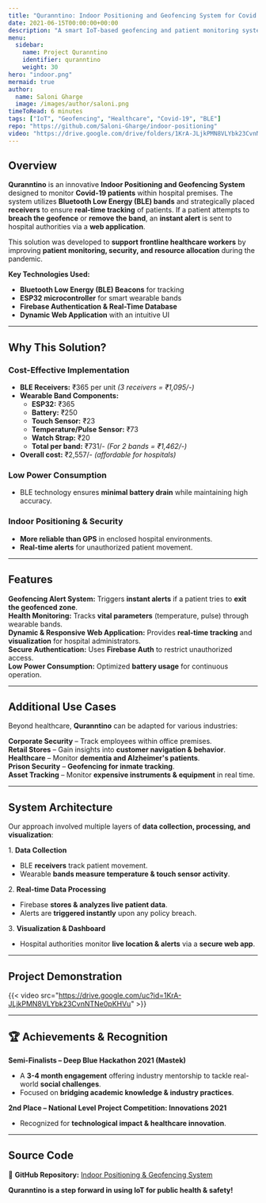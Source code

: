 ```yaml
---
title: "Quranntino: Indoor Positioning and Geofencing System for Covid Hospitals"
date: 2021-06-15T00:00:00+00:00
description: "A smart IoT-based geofencing and patient monitoring system designed to ensure safety and efficiency in Covid hospitals."
menu:
  sidebar:
    name: Project Quranntino
    identifier: quranntino
    weight: 30
hero: "indoor.png"
mermaid: true
author:
  name: Saloni Gharge
  image: /images/author/saloni.png
timeToRead: 6 minutes
tags: ["IoT", "Geofencing", "Healthcare", "Covid-19", "BLE"]
repo: "https://github.com/Saloni-Gharge/indoor-positioning"
video: "https://drive.google.com/drive/folders/1KrA-JLjkPMN8VLYbk23CvnNTNe0pKHVu"
---
```


## Overview  

**Quranntino** is an innovative **Indoor Positioning and Geofencing System** designed to monitor **Covid-19 patients** within hospital premises. The system utilizes **Bluetooth Low Energy (BLE) bands** and strategically placed **receivers** to ensure **real-time tracking** of patients. If a patient attempts to **breach the geofence** or **remove the band**, an **instant alert** is sent to hospital authorities via a **web application**.  

This solution was developed to **support frontline healthcare workers** by improving **patient monitoring, security, and resource allocation** during the pandemic.  

**Key Technologies Used:**  
- **Bluetooth Low Energy (BLE) Beacons** for tracking  
- **ESP32 microcontroller** for smart wearable bands  
- **Firebase Authentication & Real-Time Database**  
- **Dynamic Web Application** with an intuitive UI  

---

## Why This Solution?  

### Cost-Effective Implementation  
- **BLE Receivers:** ₹365 per unit *(3 receivers = ₹1,095/-)*  
- **Wearable Band Components:**  
  - **ESP32:** ₹365  
  - **Battery:** ₹250  
  - **Touch Sensor:** ₹23  
  - **Temperature/Pulse Sensor:** ₹73  
  - **Watch Strap:** ₹20  
  - **Total per band:** ₹731/- *(For 2 bands = ₹1,462/-)*  
- **Overall cost:** ₹2,557/- *(affordable for hospitals)*  

### Low Power Consumption  
- BLE technology ensures **minimal battery drain** while maintaining high accuracy.  

### Indoor Positioning & Security  
- **More reliable than GPS** in enclosed hospital environments.  
- **Real-time alerts** for unauthorized patient movement.  

---

## Features  

**Geofencing Alert System:** Triggers **instant alerts** if a patient tries to **exit the geofenced zone**.  
**Health Monitoring:** Tracks **vital parameters** (temperature, pulse) through wearable bands.  
**Dynamic & Responsive Web Application:** Provides **real-time tracking** and **visualization** for hospital administrators.  
**Secure Authentication:** Uses **Firebase Auth** to restrict unauthorized access.  
**Low Power Consumption:** Optimized **battery usage** for continuous operation.  

---

## Additional Use Cases  

Beyond healthcare, **Quranntino** can be adapted for various industries:  

**Corporate Security** – Track employees within office premises.  
**Retail Stores** – Gain insights into **customer navigation & behavior**.  
**Healthcare** – Monitor **dementia and Alzheimer's patients**.  
**Prison Security** – **Geofencing for inmate tracking**.  
**Asset Tracking** – Monitor **expensive instruments & equipment** in real time.  

---

## System Architecture  

Our approach involved multiple layers of **data collection, processing, and visualization**:

1️. **Data Collection**  
   - BLE **receivers** track patient movement.  
   - Wearable **bands measure temperature & touch sensor activity**.  

2️. **Real-time Data Processing**  
   - Firebase **stores & analyzes live patient data**.  
   - Alerts are **triggered instantly** upon any policy breach.  

3️. **Visualization & Dashboard**  
   - Hospital authorities monitor **live location & alerts** via a **secure web app**.  

---
## Project Demonstration  

{{< video src="https://drive.google.com/uc?id=1KrA-JLjkPMN8VLYbk23CvnNTNe0pKHVu" >}}

---
## 🏆 Achievements & Recognition  

**Semi-Finalists – Deep Blue Hackathon 2021 (Mastek)**  
   - A **3-4 month engagement** offering industry mentorship to tackle real-world **social challenges**.  
   - Focused on **bridging academic knowledge & industry practices**.  

**2nd Place – National Level Project Competition: Innovations 2021**  
   - Recognized for **technological impact & healthcare innovation**.  

---

## Source Code  

📌 **GitHub Repository:** [Indoor Positioning & Geofencing System](https://github.com/Saloni-Gharge/indoor-positioning)  

**Quranntino is a step forward in using IoT for public health & safety!**  

